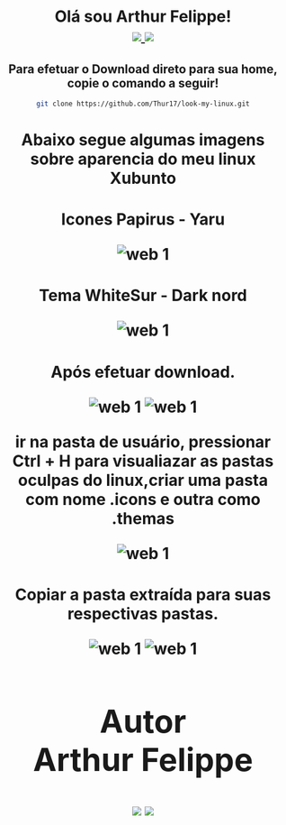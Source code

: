 
<div align="center">
<h1> Olá sou Arthur Felippe!

</br>
<a href = "mailto:arthurthur17@gmail.com"><img src="https://img.shields.io/badge/-Gmail-%23333?style=for-the-badge&logo=gmail&logoColor=white" target="_blank">   </a> <a href="https://www.linkedin.com/in/arthur-felippe-5843ab21" target="_blank"><img src="https://img.shields.io/badge/-LinkedIn-%230077B5?style=for-the-badge&logo=linkedin&logoColor=white" target="_blank"></a> </br>

<h2>Para efetuar o Download direto para sua home, copie o comando a seguir!</h2>

```bash 
git clone https://github.com/Thur17/look-my-linux.git
```

<h1> Abaixo segue algumas imagens sobre aparencia do meu linux Xubunto

<h1> Icones Papirus - Yaru 

![web 1](https://images.pling.com/img/00/00/43/80/78/1166289/a383b546f1e29898d9db1b28ed16b493e0167ff97fe0fbda16eef9046705b546875f.png)

<h1> Tema WhiteSur - Dark nord 

![web 1](https://raw.githubusercontent.com/Thur17/look-my-linux/master/IMG/Tema.png)

<h1> Após efetuar download.

![web 1](https://raw.githubusercontent.com/Thur17/look-my-linux/master/IMG/icons.png)
![web 1](https://raw.githubusercontent.com/Thur17/look-my-linux/master/IMG/themas.png)

ir na pasta de usuário, pressionar Ctrl + H para visualiazar as pastas oculpas do linux,criar uma pasta com nome .icons e outra como .themas

![web 1](https://raw.githubusercontent.com/Thur17/look-my-linux/master/IMG/criando%20pasta.png)

<h1> Copiar a pasta extraída para suas respectivas pastas.  

![web 1](https://raw.githubusercontent.com/Thur17/look-my-linux/master/IMG/pasta%20themas%20.png)
![web 1](https://raw.githubusercontent.com/Thur17/look-my-linux/master/IMG/Pasta%20icones.png)

<div align="center">
<h1> Autor
<br> 
 Arthur Felippe
</div>

<div align="center">
<a href = "mailto:arthurthur17@gmail.com">
<img src="https://img.shields.io/badge/-Gmail-%23333?style=for-the-badge&logo=gmail&logoColor=white" target="_blank"></a> 
<a href="https://www.linkedin.com/in/arthur-felippe-5843ab21" target="_blank"><img src="https://img.shields.io/badge/-LinkedIn-%230077B5?style=for-the-badge&logo=linkedin&logoColor=white" target="_blank"></a>
</div>
